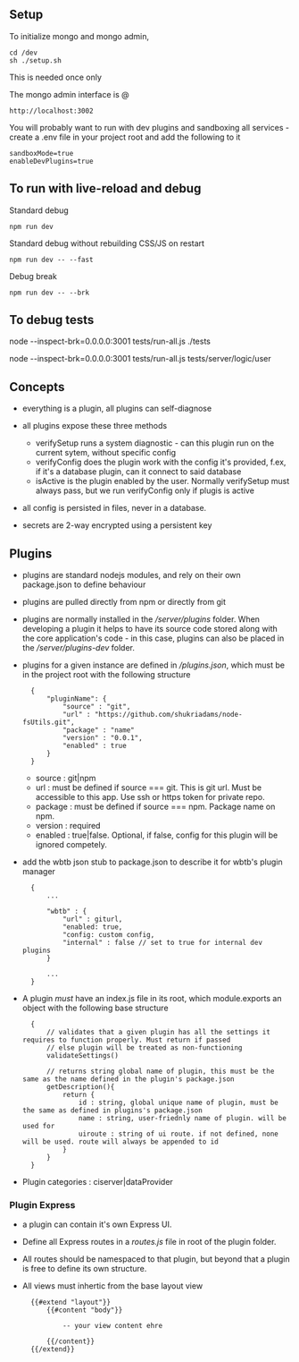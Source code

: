 ## Setup

To initialize mongo and mongo admin,
    
    cd /dev
    sh ./setup.sh

This is needed once only

The mongo admin interface is @

    http://localhost:3002

You will probably want to run with dev plugins and sandboxing all services - create a .env file in your project root and add the following to it

    sandboxMode=true
    enableDevPlugins=true

## To run with live-reload and debug

Standard debug

    npm run dev

Standard debug without rebuilding CSS/JS on restart

    npm run dev -- --fast

Debug break

    npm run dev -- --brk

## To debug tests

node --inspect-brk=0.0.0.0:3001 tests/run-all.js ./tests

node --inspect-brk=0.0.0.0:3001 tests/run-all.js tests/server/logic/user

## Concepts

- everything is a plugin, all plugins can self-diagnose
- all plugins expose these three methods
    - verifySetup 
        runs a system diagnostic - can this plugin run on the current sytem, without specific config
    - verifyConfig
        does the plugin work with the config it's provided, f.ex, if it's a database plugin, can it connect to said database
    - isActive
        is the plugin enabled by the user. Normally verifySetup must always pass, but we run verifyConfig only if plugis is active

- all config is persisted in files, never in a database.
- secrets are 2-way encrypted using a persistent key

## Plugins

- plugins are standard nodejs modules, and rely on their own package.json to define behaviour
- plugins are pulled directly from npm or directly from git
- plugins are normally installed in the _/server/plugins_ folder. When developing a plugin it helps to have its source code stored along with the core application's code - in this case, plugins can also be placed in the _/server/plugins-dev_ folder.
- plugins for a given instance are defined in _/plugins.json_, which must be in the project root with the following structure

        {
            "pluginName": {
                "source" : "git",
                "url" : "https://github.com/shukriadams/node-fsUtils.git",
                "package" : "name"
                "version" : "0.0.1",
                "enabled" : true
            }
        }

    - source : git|npm
    - url : must be defined if source === git. This is git url. Must be accessible to this app. Use ssh or https token for private repo.
    - package : must be defined if source === npm. Package name on npm.
    - version : required
    - enabled : true|false. Optional, if false, config for this plugin will be ignored competely.

- add the wbtb json stub to package.json to describe it for wbtb's plugin manager

        {   
            ...

            "wbtb" : {
                "url" : giturl,
                "enabled: true,
                "config: custom config,
                "internal" : false // set to true for internal dev plugins
            }

            ...
        }

- A plugin _must_ have an index.js file in its root, which module.exports an object with the following base structure

        {
            // validates that a given plugin has all the settings it requires to function properly. Must return if passed
            // else plugin will be treated as non-functioning
            validateSettings()

            // returns string global name of plugin, this must be the same as the name defined in the plugin's package.json
            getDescription(){
                return {
                    id : string, global unique name of plugin, must be the same as defined in plugins's package.json
                    name : string, user-friednly name of plugin. will be used for 
                    uiroute : string of ui route. if not defined, none will be used. route will always be appended to id 
                }
            }
        }

- Plugin categories : ciserver|dataProvider

### Plugin Express

- a plugin can contain it's own Express UI. 
- Define all Express routes in a _routes.js_ file in root of the plugin folder. 
- All routes should be namespaced to that plugin, but beyond that a plugin is free to define its own structure. 
- All views must inhertic from the base layout view

        {{#extend "layout"}}
            {{#content "body"}}

                -- your view content ehre            

            {{/content}}
        {{/extend}}



